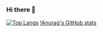 ### Hi there 👋
[![Top Langs](https://github-readme-stats.vercel.app/api/top-langs/?username=maiko3726&theme=gruvbox_light&layout=compact)](https://github.com/anuraghazra/github-readme-stats)
[!Anurag's GitHub stats](https://github-readme-stats.vercel.app/apiusername=maiko3726&show_icons=true&theme=gruvbox_light)




<!--
**maiko3726/maiko3726** is a ✨ _special_ ✨ repository because its `README.md` (this file) appears on your GitHub profile.

Here are some ideas to get you started:

- 🔭 I’m currently working on ...
- 🌱 I’m currently learning ...
- 👯 I’m looking to collaborate on ...
- 🤔 I’m looking for help with ...
- 💬 Ask me about ...
- 📫 How to reach me: ...
- 😄 Pronouns: ...
- ⚡ Fun fact: ...
-->
